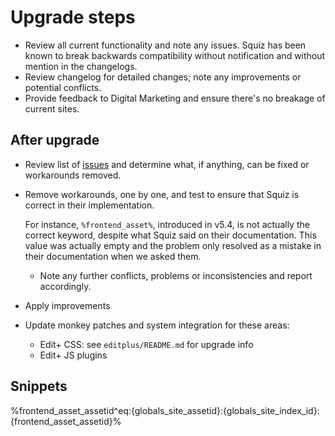 # Upgrade steps

* Review all current functionality and note any issues. Squiz has been known
  to break backwards compatibility  without notification and without mention
  in the changelogs.
* Review changelog for detailed changes; note any improvements or potential
  conflicts.
* Provide feedback to Digital Marketing and ensure there's no breakage of
  current sites.

## After upgrade

* Review list of
  [issues](https://github.com/jcu-eresearch/matrix-helpers/issues) and
  determine what, if anything, can be fixed or workarounds removed.
* Remove workarounds, one by one, and test to ensure that Squiz is correct in
  their implementation.

  For instance, `%frontend_asset%`, introduced in v5.4,
  is not actually the correct keyword, despite what Squiz said on their
  documentation.  This value was actually empty and the problem only resolved
  as a mistake in their documentation when we asked them.

  * Note any further conflicts, problems or inconsistencies and report
    accordingly.

* Apply improvements
* Update monkey patches and system integration for these areas:

  * Edit+ CSS: see `editplus/README.md` for upgrade info
  * Edit+ JS plugins

## Snippets

%frontend_asset_assetid^eq:{globals_site_assetid}:{globals_site_index_id}:{frontend_asset_assetid}%
